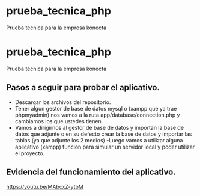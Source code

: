 # prueba_tecnica_php
Prueba técnica para la empresa konecta

# prueba_tecnica_php

Prueba técnica para la empresa konecta

## Pasos a seguir para probar el aplicativo.

- Descargar los archivos del repositorio.
- Tener algun gestor de base de datos mysql o (xampp que ya trae phpmyadmin) nos vamos a la ruta app/database/connection.php y cambiamos los que ustedes tienen.
- Vamos a dirigirnos al gestor de base de datos y importan la base de datos que adjunte o en su defecto crear la base de datos y importar las tablas (ya que adjunte los 2 medios)
-Luego vamos a utilizar alguna aplicativo (xampp) funcion para simular un servidor local y poder utilizar el proyecto.


## Evidencia del funcionamiento del aplicativo.

https://youtu.be/MAbcxZ-ytbM

